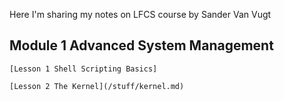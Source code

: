 Here I'm sharing my notes on LFCS course by Sander Van Vugt
## Module 1 Advanced System Management
    [Lesson 1 Shell Scripting Basics]

    [Lesson 2 The Kernel](/stuff/kernel.md)

